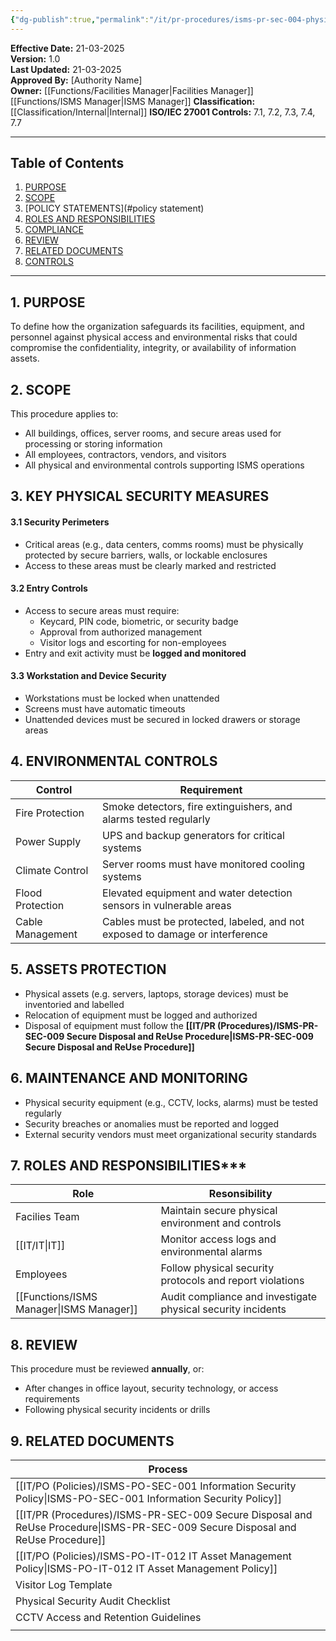 ```yaml
---
{"dg-publish":true,"permalink":"/it/pr-procedures/isms-pr-sec-004-physical-and-environmental-security-produre/"}
---
```


 
**Effective Date:** 21-03-2025  
**Version:** 1.0  
**Last Updated:** 21-03-2025  
**Approved By:** [Authority Name]  
**Owner:** [[Functions/Facilities Manager\|Facilities Manager]] [[Functions/ISMS Manager\|ISMS Manager]]
**Classification:** [[Classification/Internal\|Internal]]
**ISO/IEC 27001 Controls:** 7.1, 7.2, 7.3, 7.4, 7.7

---
## **Table of Contents**  
1. [PURPOSE](#purpose)  
2. [SCOPE](#scope)  
3. [POLICY STATEMENTS](#policy statement)  
4. [ROLES AND RESPONSIBILITIES](#roles-and-responsibilities)  
5. [COMPLIANCE](#dmarc)  
6. [REVIEW](#responsibilities)  
7. [RELATED DOCUMENTS](#compliance)  
8. [CONTROLS](#registrations)  

---

## **1. PURPOSE**  
To define how the organization safeguards its facilities, equipment, and personnel against physical access and environmental risks that could compromise the confidentiality, integrity, or availability of information assets.
## **2. SCOPE**
This procedure applies to:
- All buildings, offices, server rooms, and secure areas used for processing or storing information
- All employees, contractors, vendors, and visitors
- All physical and environmental controls supporting ISMS operations
## **3. KEY PHYSICAL SECURITY MEASURES**
#### 3.1 Security Perimeters
- Critical areas (e.g., data centers, comms rooms) must be physically protected by secure barriers, walls, or lockable enclosures
- Access to these areas must be clearly marked and restricted
#### 3.2 Entry Controls
- Access to secure areas must require:
    - Keycard, PIN code, biometric, or security badge
    - Approval from authorized management
    - Visitor logs and escorting for non-employees
- Entry and exit activity must be **logged and monitored**
#### 3.3 Workstation and Device Security
- Workstations must be locked when unattended
- Screens must have automatic timeouts
- Unattended devices must be secured in locked drawers or storage areas
## **4. ENVIRONMENTAL CONTROLS**

| **Control**      | **Requirement**                                                              |
| ---------------- | ---------------------------------------------------------------------------- |
| Fire Protection  | Smoke detectors, fire extinguishers, and alarms tested regularly             |
| Power Supply     | UPS and backup generators for critical systems                               |
| Climate Control  | Server rooms must have monitored cooling systems                             |
| Flood Protection | Elevated equipment and water detection sensors in vulnerable areas           |
| Cable Management | Cables must be protected, labeled, and not exposed to damage or interference |
## **5. ASSETS PROTECTION**  
- Physical assets (e.g. servers, laptops, storage devices) must be inventoried and labelled
- Relocation of equipment must be logged and authorized
- Disposal of equipment must follow the **[[IT/PR (Procedures)/ISMS-PR-SEC-009 Secure Disposal and ReUse Procedure\|ISMS-PR-SEC-009 Secure Disposal and ReUse Procedure]]**
## **6. MAINTENANCE AND MONITORING**
- Physical security equipment (e.g., CCTV, locks, alarms) must be tested regularly
- Security breaches or anomalies must be reported and logged
- External security vendors must meet organizational security standards
## **7. ROLES AND RESPONSIBILITIES*****

| Role             | Resonsibility                                                |
| ---------------- | ------------------------------------------------------------ |
| Facilies Team    | Maintain secure physical environment and controls            |
| [[IT/IT\|IT]]           | Monitor access logs and environmental alarms                 |
| Employees        | Follow physical security protocols and report violations     |
| [[Functions/ISMS Manager\|ISMS Manager]] | Audit compliance and investigate physical security incidents |
## **8. REVIEW**
This procedure must be reviewed **annually**, or:
- After changes in office layout, security technology, or access requirements
- Following physical security incidents or drills
## **9. RELATED DOCUMENTS**

| Process                                                 |
| ------------------------------------------------------- |
| [[IT/PO (Policies)/ISMS-PO-SEC-001 Information Security Policy\|ISMS-PO-SEC-001 Information Security Policy]]         |
| [[IT/PR (Procedures)/ISMS-PR-SEC-009 Secure Disposal and ReUse Procedure\|ISMS-PR-SEC-009 Secure Disposal and ReUse Procedure]] |
| [[IT/PO (Policies)/ISMS-PO-IT-012 IT Asset Management Policy\|ISMS-PO-IT-012 IT Asset Management Policy]]           |
| Visitor Log Template                                    |
| Physical Security Audit Checklist                       |
| CCTV Access and Retention Guidelines                    |
|                                                         |









